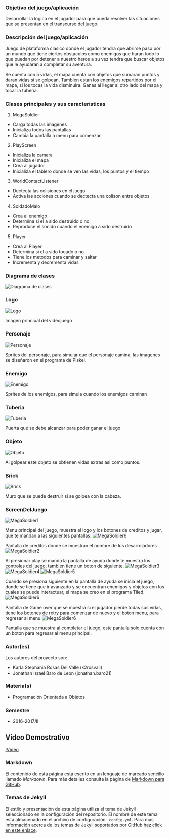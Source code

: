 ### Objetivo del juego/aplicación
Desarrollar la logica en el jugador para que pueda resolver las situaciones que se presentan en el transcurso del juego.

### Descripción del juego/aplicación
Juego de plataforma clasico donde el jugador tendra que abrirse paso por un mundo que tiene ciertos obstaculos como enemigos que haran todo lo que puedan por detener a nuestro heroe a su vez tendra que buscar objetos que le ayudaran a completar su aventura.

Se cuenta con 5 vidas, el mapa cuenta con objetos que sumaran puntos y daran vidas si se golpean.
Tambien estan los enemigos repartidos por el mapa, si los tocas la vida disminuira.
Ganas al llegar al otro lado del mapa y tocar la tuberia.

### Clases principales y sus características
1. MegaSoldier
* Carga todas las imagenes
* Inicializa todos las pantallas
* Cambia la pantalla a menu para comenzar

2. PlayScreen
* Inicializa la camara
* Inicializa el mapa
* Crea al jugador
* Inicializa el tablero donde se ven las vidas, los puntos y el tiempo

3. WorldContactListener
* Dectecta las colisiones en el juego
* Activa las acciones cuando se dectecta una colison entre objetos

4. SoldadoMalo
* Crea al enemigo 
* Determina si el a sido destruido o no
* Reproduce el sonido cuando el enemigo a sido destruido

5. Player
* Crea al Player
* Determina si el a sido tocado o no
* Tiene los metodos para caminar y saltar
* Incrementa y decrementa vidas


### Diagrama de clases
![Diagrama de clases](https://github.com/acominf/MegaSoldier/blob/master/Imagenes/MegaSoldier.png)

### Logo 
![Logo](https://github.com/acominf/MegaSoldier/blob/master/Imagenes/logo.png)

Imagen principal del videojuego

### Personaje
![Personaje](https://github.com/acominf/MegaSoldier/blob/master/Imagenes/player.png)

Sprites del personaje, para simular que el personaje camina, las imagenes se diseñaron en el programa de Piskel.

### Enemigo
![Enemigo](https://github.com/acominf/MegaSoldier/blob/master/Imagenes/enemies.png)

Sprites de los enemigos, para simula cuando los enemigos caminan

### Tuberia
![Tuberia](https://github.com/acominf/MegaSoldier/blob/master/Imagenes/tuberia.png)

Puerta que se debe alcanzar para poder ganar el juego

### Objeto
![Objeto](https://github.com/acominf/MegaSoldier/blob/master/Imagenes/objeto.png)

Al golpear este objeto se obtienen vidas extras asi como puntos.

### Brick
![Brick](https://github.com/acominf/MegaSoldier/blob/master/Imagenes/brick.png)

Muro que se puede destruir si se golpea con la cabeza.


### ScreenDelJuego
![MegaSoldier1](https://github.com/acominf/MegaSoldier/blob/master/Imagenes/MegaSoldier1.png)

Menu principal del juego, muestra el logo y los botones de creditos y jugar, que te mandan a las siguientes pantallas. 
![MegaSoldier6](https://github.com/acominf/MegaSoldier/blob/master/Imagenes/MegaSoldier6.png)

Pantalla de creditos donde se muestran el nombre de los desarroladores
![MegaSoldier2](https://github.com/acominf/MegaSoldier/blob/master/Imagenes/MegaSoldier2.png)

Al presionar play se manda la pantalla de ayuda donde te muestra los controles del juego, tambien tiene un boton de siguiente.
![MegaSoldier3](https://github.com/acominf/MegaSoldier/blob/master/Imagenes/MegaSoldier3.png)
![MegaSoldier4](https://github.com/acominf/MegaSoldier/blob/master/Imagenes/MegaSoldier4.png)
![MegaSoldier5](https://github.com/acominf/MegaSoldier/blob/master/Imagenes/MegaSoldier5.png)

Cuando se presiona siguiente en la pantalla de ayuda se inicia el juego, donde se tiene que ir avanzado y se encuentran enemigos y objetos con los cuales se puede interactuar, el mapa se creo en el programa Tiled.
![MegaSoldier6](https://github.com/acominf/MegaSoldier/blob/master/Imagenes/MegaSoldier7.png)

Pantalla de Game over que se muestra si el jugador pierde todas sus vidas, tiene los botones de retry para comenzar de nuevo y el boton menu, para regresar al menu
![MegaSoldier6](https://github.com/acominf/MegaSoldier/blob/master/Imagenes/MegaSoldier8.png)

Pantalla que se muestra al completar el juego, este pantalla solo cuenta con un boton para regresar al menu principal.



### Autor(es)
Los autores del proyecto son:
- Karla Stephania Rosas Del Valle (k2rosvall)
- Jonathan Israel Baro de Leon (jonathan.baro21)

### Materia(s)
- Programación Orientada a Objetos

### Semestre
- 2016-2017/II

## Video Demostrativo
[!Video](https://www.youtube.com/watch?v=mFur5aXU9mo)

### Markdown
El contenido de esta página está escrito en un lenguaje de marcado sencillo llamado *Markdown*. Para más detalles consulta la página de [Markdown para GitHub](https://guides.github.com/features/mastering-markdown/).

### Temas de Jekyll
El estilo y presentación de esta página utiliza el tema de Jekyll seleccionado en la configuración del repositorio. El nombre de este tema está almacenado en el archivo de configuración `_config.yml`. Para más información acerca de los temas de Jekyll soportados por GitHub [haz click en este enlace](https://pages.github.com/themes/).
